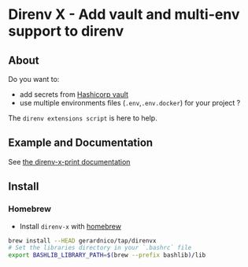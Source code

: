 # Direnv X - Add vault and multi-env support to direnv


## About

Do you want to:
* add secrets from [Hashicorp vault](https://www.vaultproject.io/)
* use multiple environments files (`.env`,`.env.docker`)
for your project ?

The `direnv extensions script` is here to help.

## Example and Documentation

See [the direnv-x-print documentation](docs/bin-generated/direnv-x-print.md)

## Install

### Homebrew

* Install `direnv-x` with [homebrew](https://brew.sh/)
```bash
brew install --HEAD gerardnico/tap/direnvx
# Set the libraries directory in your `.bashrc` file
export BASHLIB_LIBRARY_PATH=$(brew --prefix bashlib)/lib
```

